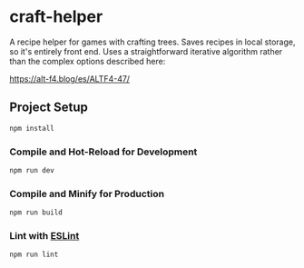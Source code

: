 # craft-helper

A recipe helper for games with crafting trees. Saves recipes in local storage, so it's entirely front end. Uses a straightforward iterative algorithm rather than the complex options described here:

https://alt-f4.blog/es/ALTF4-47/

## Project Setup

```sh
npm install
```

### Compile and Hot-Reload for Development

```sh
npm run dev
```

### Compile and Minify for Production

```sh
npm run build
```

### Lint with [ESLint](https://eslint.org/)

```sh
npm run lint
```
